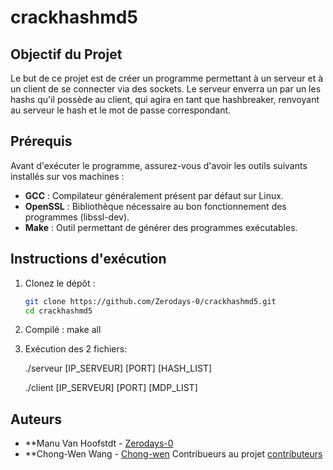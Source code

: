 # crackhashmd5


## Objectif du Projet

Le but de ce projet est de créer un programme permettant à un serveur et à un client de se connecter via des sockets. Le serveur enverra un par un les hashs qu'il possède au client, qui agira en tant que hashbreaker, renvoyant au serveur le hash et le mot de passe correspondant.

## Prérequis

Avant d'exécuter le programme, assurez-vous d'avoir les outils suivants installés sur vos machines :

- **GCC** : Compilateur généralement présent par défaut sur Linux.
- **OpenSSL** : Bibliothèque nécessaire au bon fonctionnement des programmes (libssl-dev).
- **Make** : Outil permettant de générer des programmes exécutables.

## Instructions d'exécution

1. Clonez le dépôt :
   ```bash
   git clone https://github.com/Zerodays-0/crackhashmd5.git
   cd crackhashmd5

2. Compilé :
    make all

3. Exécution des 2 fichiers:
   
    ./serveur [IP_SERVEUR] [PORT] [HASH_LIST]
   
    ./client [IP_SERVEUR] [PORT] [MDP_LIST]

## Auteurs

* **Manu Van Hoofstdt - [Zerodays-0](https://github.com/Zerodays-0)
* **Chong-Wen Wang - [Chong-wen](https://github.com/Chong-wen)
Contribueurs au projet [contributeurs](https://github.com/Zerodays-0/crackhashmd5/graphs/contributors)
